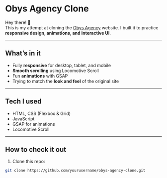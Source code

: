 # Obys Agency Clone

Hey there! 👋  
This is my attempt at cloning the [Obys Agency](https://obys.agency/) website. I built it to practice **responsive design, animations, and interactive UI**.  

---

## What’s in it

- Fully **responsive** for desktop, tablet, and mobile  
- **Smooth scrolling** using Locomotive Scroll  
- Fun **animations** with GSAP  
- Trying to match the **look and feel** of the original site  

---

## Tech I used

- HTML, CSS (Flexbox & Grid)  
- JavaScript  
- GSAP for animations  
- Locomotive Scroll  

---

## How to check it out

1. Clone this repo:  
```bash
git clone https://github.com/yourusername/obys-agency-clone.git
